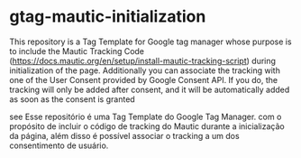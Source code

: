 # gtag-mautic-initialization
This repository is a Tag Template for Google tag manager whose purpose is to include the Mautic Tracking Code (https://docs.mautic.org/en/setup/install-mautic-tracking-script) during initialization of the page. Additionally you can associate the tracking with one of the User Consent provided by Google Consent API. If you do, the tracking will only be added after consent, and it will be automatically added as soon as the consent is granted 

see Esse repositório é uma Tag Template do Google Tag Manager. com o propósito de incluir o código de tracking do Mautic durante a inicialização da página, além disso é possível associar o tracking a um dos consentimento de usuário.
